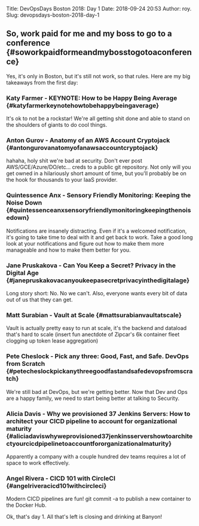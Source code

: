Title: DevOpsDays Boston 2018: Day 1
Date: 2018-09-24 20:53
Author: roy.
Slug: devopsdays-boston-2018-day-1

<!--kg-card-begin: markdown-->

So, work paid for me and my boss to go to a conference {#soworkpaidformeandmybosstogotoaconference}
------------------------------------------------------

</p>

Yes, it's only in Boston, but it's still not work, so that rules. Here are my big takeaways from the first day:

</p>

### Katy Farmer - KEYNOTE: How to be Happy Being Average {#katyfarmerkeynotehowtobehappybeingaverage}

</p>

It's ok to not be a rockstar! We're all getting shit done and able to stand on the shoulders of giants to do cool things.

</p>

### Anton Gurov - Anatomy of an AWS Account Cryptojack {#antongurovanatomyofanawsaccountcryptojack}

</p>

hahaha, holy shit we're bad at security. Don't ever post AWS/GCE/Azure/DO/etc... creds to a public git repository. Not only will you get owned in a hilariously short amount of time, but you'll probably be on the hook for thousands to your IaaS provider.

</p>

### Quintessence Anx - Sensory Friendly Monitoring: Keeping the Noise Down {#quintessenceanxsensoryfriendlymonitoringkeepingthenoisedown}

</p>

Notifications are insanely distracting. Even if it's a welcomed notification, it's going to take time to deal with it and get back to work. Take a good long look at your notifications and figure out how to make them more manageable and how to make them better for you.

</p>

### Jane Pruskakova - Can You Keep a Secret? Privacy in the Digital Age {#janepruskakovacanyoukeepasecretprivacyinthedigitalage}

</p>

Long story short: No. No we can't. Also, everyone wants every bit of data out of us that they can get.

</p>

### Matt Surabian - Vault at Scale {#mattsurabianvaultatscale}

</p>

Vault is actually pretty easy to run at scale, it's the backend and dataload that's hard to scale (insert fun anectdote of Zipcar's 6k container fleet clogging up token lease aggregation)

</p>

### Pete Cheslock - Pick any three: Good, Fast, and Safe. DevOps from Scratch {#petecheslockpickanythreegoodfastandsafedevopsfromscratch}

</p>

We're still bad at DevOps, but we're getting better. Now that Dev and Ops are a happy family, we need to start being better at talking to Security.

</p>

### Alicia Davis - Why we provisioned 37 Jenkins Servers: How to architect your CICD pipeline to account for organizational maturity {#aliciadaviswhyweprovisioned37jenkinsservershowtoarchitectyourcicdpipelinetoaccountfororganizationalmaturity}

</p>

Apparently a company with a couple hundred dev teams requires a lot of space to work effectively.

</p>

### Angel Rivera - CICD 101 with CircleCI {#angelriveracicd101withcircleci}

</p>

Modern CICD pipelines are fun! git commit -a to publish a new container to the Docker Hub.

</p>

Ok, that's day 1. All that's left is closing and drinking at Banyon!

</p>

<!--kg-card-end: markdown-->

